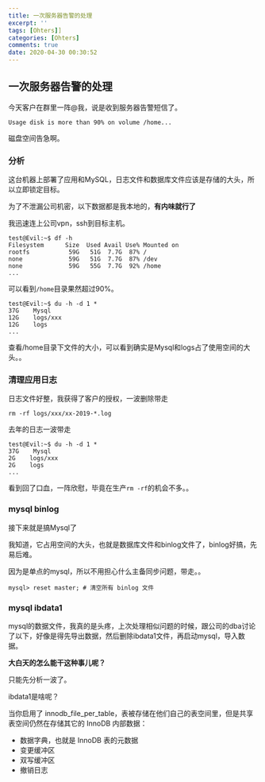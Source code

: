 ```yaml
---
title: 一次服务器告警的处理
excerpt: ''
tags: [Ohters]]
categories: [Ohters]
comments: true
date: 2020-04-30 00:30:52
---
```


## 一次服务器告警的处理

今天客户在群里一阵@我，说是收到服务器告警短信了。

```
Usage disk is more than 90% on volume /home...
```

磁盘空间告急啊。

### 分析

这台机器上部署了应用和MySQL，日志文件和数据库文件应该是存储的大头，所以立即锁定目标。

为了不泄漏公司机密，以下数据都是我本地的，**有内味就行了**

我迅速连上公司vpn，ssh到目标主机。

```shell
test@Evil:~$ df -h
Filesystem      Size  Used Avail Use% Mounted on
rootfs           59G   51G  7.7G  87% /
none             59G   51G  7.7G  87% /dev
none             59G   55G  7.7G  92% /home
...
```

可以看到`/home`目录果然超过90%。

```shell
test@Evil:~$ du -h -d 1 *
37G    Mysql
12G    logs/xxx
12G    logs
...
```

查看/home目录下文件的大小，可以看到确实是Mysql和logs占了使用空间的大头。。

### 清理应用日志

日志文件好整，我获得了客户的授权，一波删除带走

```shell
rm -rf logs/xxx/xx-2019-*.log
```

去年的日志一波带走

```shell
test@Evil:~$ du -h -d 1 *
37G    Mysql
2G    logs/xxx
2G    logs
...
```

看到回了口血，一阵欣慰，毕竟在生产`rm -rf`的机会不多。。

### mysql binlog

接下来就是搞Mysql了

我知道，它占用空间的大头，也就是数据库文件和binlog文件了，binlog好搞，先易后难。

因为是单点的mysql，所以不用担心什么主备同步问题，带走。。

```shell
mysql> reset master; # 清空所有 binlog 文件
```

### mysql ibdata1

mysql的数据文件，我真的是头疼，上次处理相似问题的时候，跟公司的dba讨论了以下，好像是得先导出数据，然后删除ibdata1文件，再启动mysql，导入数据。

**大白天的怎么能干这种事儿呢？**

只能先分析一波了。

ibdata1是啥呢？

当你启用了 innodb_file_per_table，表被存储在他们自己的表空间里，但是共享表空间仍然在存储其它的 InnoDB 内部数据：

- 数据字典，也就是 InnoDB 表的元数据
- 变更缓冲区
- 双写缓冲区
- 撤销日志




